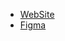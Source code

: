- [WebSite](https://miou-zora.github.io/)
- [Figma](https://www.figma.com/file/3bwnKADEimcSRPqe8SgtUF/miouzora.github.io?type=design&node-id=0%3A1&mode=design&t=r0el8UHyM3Dwicq2-1)
